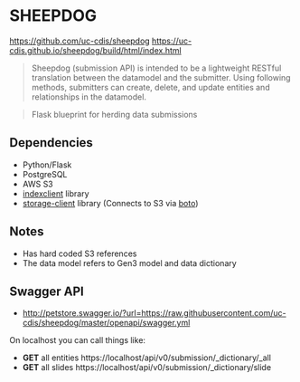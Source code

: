 # SHEEPDOG 

https://github.com/uc-cdis/sheepdog
https://uc-cdis.github.io/sheepdog/build/html/index.html

> Sheepdog (submission API) is intended to be a lightweight RESTful translation between the datamodel and the submitter. Using following methods, submitters can create, delete, and update entities and relationships in the datamodel.

> Flask blueprint for herding data submissions

## Dependencies
* Python/Flask
* PostgreSQL
* AWS S3
* [indexclient](github.com/uc-cdis/indexclient) library
* [storage-client](https://github.com/uc-cdis/storage-client) library (Connects to S3 via [boto](https://github.com/boto/boto))


## Notes 
* Has hard coded S3 references
* The data model refers to Gen3 model and data dictionary

## Swagger API
* http://petstore.swagger.io/?url=https://raw.githubusercontent.com/uc-cdis/sheepdog/master/openapi/swagger.yml

On localhost you can call things like:
* **GET** all entities https://localhost/api/v0/submission/_dictionary/_all
* **GET** all slides https://localhost/api/v0/submission/_dictionary/slide
